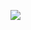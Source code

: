 <img src="https://user-images.githubusercontent.com/72516854/222277735-b37d7910-5180-417b-b7c7-f8f77d534295.gif"></img>






